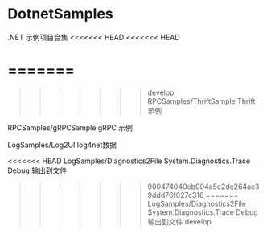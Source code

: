# DotnetSamples
.NET 示例项目合集
<<<<<<< HEAD
<<<<<<< HEAD

=======
=======
>>>>>>> develop
RPCSamples/ThriftSample Thrift 示例

RPCSamples/gRPCSample gRPC 示例

LogSamples/Log2UI log4net数据

<<<<<<< HEAD
LogSamples/Diagnostics2File System.Diagnostics.Trace Debug 输出到文件
>>>>>>> 900474040eb004a5e2de264ac39ddd76f027c316
=======
LogSamples/Diagnostics2File System.Diagnostics.Trace Debug 输出到文件
>>>>>>> develop
